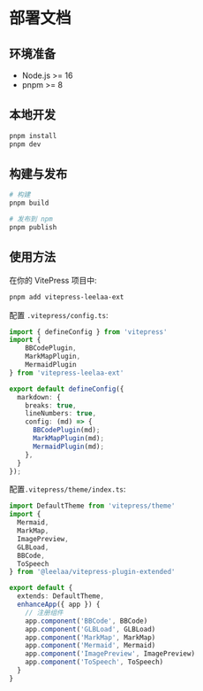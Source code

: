 # 部署文档

## 环境准备
- Node.js >= 16
- pnpm >= 8

## 本地开发
```bash
pnpm install
pnpm dev
```

## 构建与发布
```bash
# 构建
pnpm build

# 发布到 npm
pnpm publish
```

## 使用方法

在你的 VitePress 项目中:

```bash
pnpm add vitepress-leelaa-ext
```

配置 `.vitepress/config.ts`:

```ts
import { defineConfig } from 'vitepress'
import {
    BBCodePlugin,
    MarkMapPlugin,
    MermaidPlugin
} from 'vitepress-leelaa-ext'

export default defineConfig({
  markdown: {
    breaks: true,
    lineNumbers: true,
    config: (md) => {
      BBCodePlugin(md);
      MarkMapPlugin(md);
      MermaidPlugin(md);
    },
  }
});
```

配置`.vitepress/theme/index.ts`:

```ts
import DefaultTheme from 'vitepress/theme'
import {
  Mermaid,
  MarkMap,
  ImagePreview,
  GLBLoad,
  BBCode,
  ToSpeech
} from '@leelaa/vitepress-plugin-extended'

export default {
  extends: DefaultTheme,
  enhanceApp({ app }) {
    // 注册组件
    app.component('BBCode', BBCode)
    app.component('GLBLoad', GLBLoad)
    app.component('MarkMap', MarkMap)
    app.component('Mermaid', Mermaid)
    app.component('ImagePreview', ImagePreview)
    app.component('ToSpeech', ToSpeech)
  }
}
